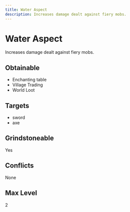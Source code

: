 ```yaml
---
title: Water Aspect
description: Increases damage dealt against fiery mobs.
---
```

# Water Aspect
Increases damage dealt against fiery mobs.
## Obtainable
- Enchanting table
- Village Trading
- World Loot
## Targets
- sword
 - axe
## Grindstoneable
Yes
## Conflicts
None
## Max Level
2
